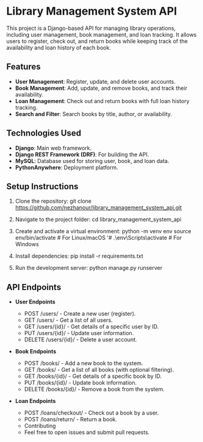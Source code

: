 # Library Management System API

This project is a Django-based API for managing library operations, including user management, book management, and loan tracking. It allows users to register, check out, and return books while keeping track of the availability and loan history of each book.

## Features

- **User Management**: Register, update, and delete user accounts.
- **Book Management**: Add, update, and remove books, and track their availability.
- **Loan Management**: Check out and return books with full loan history tracking.
- **Search and Filter**: Search books by title, author, or availability.

## Technologies Used

- **Django**: Main web framework.
- **Django REST Framework (DRF)**: For building the API.
- **MySQL**: Database used for storing user, book, and loan data.
- **PythonAnywhere**: Deployment platform.

## Setup Instructions

1. Clone the repository:
   git clone https://github.com/nezhanour/library_management_system_api.git

2. Navigate to the project folder:
   cd library_management_system_api

3. Create and activate a virtual environment:
   python -m venv env
   source env/bin/activate # For Linux/macOS
   '# .\env\Scripts\activate # For Windows

4. Install dependencies:
   pip install -r requirements.txt

5. Run the development server:
   python manage.py runserver

## API Endpoints

- **User Endpoints**

  - POST /users/ - Create a new user (register).
  - GET /users/ - Get a list of all users.
  - GET /users/{id}/ - Get details of a specific user by ID.
  - PUT /users/{id}/ - Update user information.
  - DELETE /users/{id}/ - Delete a user account.

- **Book Endpoints**

  - POST /books/ - Add a new book to the system.
  - GET /books/ - Get a list of all books (with optional filtering).
  - GET /books/{id}/ - Get details of a specific book by ID.
  - PUT /books/{id}/ - Update book information.
  - DELETE /books/{id}/ - Remove a book from the system.

- **Loan Endpoints**

  - POST /loans/checkout/ - Check out a book by a user.
  - POST /loans/return/ - Return a book.
  - Contributing
  - Feel free to open issues and submit pull requests.
